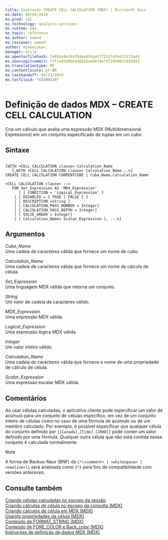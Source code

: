 ```yaml
---
title: Instrução CREATE CELL CALCULATION (MDX) | Microsoft Docs
ms.date: 06/04/2018
ms.prod: sql
ms.technology: analysis-services
ms.custom: mdx
ms.topic: reference
ms.author: owend
ms.reviewer: owend
author: minewiskan
manager: kfile
ms.openlocfilehash: 7e69aa9e3da29abe054aaf272c5fe3ed12172a4d
ms.sourcegitcommit: f7fced330b64d6616aeb8766747295807c92dd41
ms.translationtype: MT
ms.contentlocale: pt-BR
ms.lasthandoff: 04/23/2019
ms.locfileid: "63309138"
---
```

# <a name="mdx-data-definition---create-cell-calculation"></a>Definição de dados MDX – CREATE CELL CALCULATION


  Cria um cálculo que avalia uma expressão MDX (Multidimensional Expressions) em um conjunto especificado de tuplas em um cubo.  
  
## <a name="syntax"></a>Sintaxe  
  
```  
  
[WITH <CELL CALCULATION clause> Calculation_Name  
   [,WITH <CELL CALCULATION clause> Calculation_Name...n]  
CREATE CELL CALCULATION CURRENTCUBE | Cube_Name.Calculation_Name   
  
<CELL CALCULATION clause> ::=  
   FOR Set_Expression AS 'MDX_Expression'   
      [ [ CONDITION = 'Logical_Expression' ]   
    | [ DISABLED = { TRUE | FALSE } ]   
    | [ DESCRIPTION =String ]   
    | [ CALCULATION_PASS_NUMBER = Integer]   
    | [ CALCULATION_PASS_DEPTH = Integer]   
    | [ SOLVE_ORDER = Integer]   
    | [ Calculation_Name= Scalar_Expression ], ...n]  
```  
  
## <a name="arguments"></a>Argumentos  
 *Cube_Name*  
 Uma cadeia de caracteres válida que fornece um nome de cubo.  
  
 *Calculation_Name*  
 Uma cadeia de caracteres válida que fornece um nome de cálculo de célula.  
  
 *Set_Expression*  
 Uma linguagem MDX válida que retorna um conjunto.  
  
 *String*  
 Um valor de cadeia de caracteres válido.  
  
 *MDX_Expression*  
 Uma expressão MDX válida.  
  
 *Logical_Expression*  
 Uma expressão lógica MDX válida.  
  
 *Integer*  
 Um valor inteiro válido.  
  
 *Calculation_Name*  
 Uma cadeia de caracteres válida que fornece o nome de uma propriedade de cálculo de célula.  
  
 *Scalar_Expression*  
 Uma expressão escalar MDX válida.  
  
## <a name="remarks"></a>Comentários  
 Ao usar células calculadas, o aplicativo cliente pode especificar um valor de acúmulo para um conjunto de células específico, em vez de um conjunto inteiro de células como no caso de uma fórmula de acúmulo ou de um membro calculado. Por exemplo, é possível especificar que qualquer célula do conjunto definido por `{[Canada],[Time].[2000]}` pode conter um valor definido por uma fórmula. Qualquer outra célula que não está contida nesse conjunto é calculada normalmente.  
  
> [!NOTE]  
>  A forma de Backus-Naur (BNF) de `{*(<comment> | <whitespace> | <newline>)}` será analisada como `{*}` para fins de compatibilidade com versões anteriores.  
  
## <a name="see-also"></a>Consulte também  
 [Criando células calculadas no escopo da sessão](../analysis-services/multidimensional-models/mdx/mdx-cell-calculations-session-scoped-calculated-cells.md)   
 [Criando cálculos de célula no escopo da consulta &#40;MDX&#41;](../analysis-services/multidimensional-models/mdx/mdx-cell-calculations-query-scoped-cell-calculations.md)   
 [Criando cálculos de célula em MDX &#40;MDX&#41;](../analysis-services/multidimensional-models/mdx/mdx-cell-calculations-build-cell-calculations.md)   
 [Usando propriedades da célula &#40;MDX&#41;](../analysis-services/multidimensional-models/mdx/mdx-cell-properties-using-cell-properties.md)   
 [Conteúdo de FORMAT_STRING &#40;MDX&#41;](../analysis-services/multidimensional-models/mdx/mdx-cell-properties-format-string-contents.md)   
 [Conteúdo de FORE_COLOR e Back_color &#40;MDX&#41;](../analysis-services/multidimensional-models/mdx/mdx-cell-properties-fore-color-and-back-color-contents.md)   
 [Instruções de definição de dados MDX &#40;MDX&#41;](../mdx/mdx-data-definition-statements-mdx.md)  
  
  
